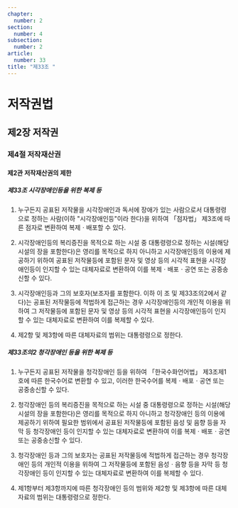 ```yaml
---
chapter:
  number: 2
section:
  number: 4
subsection:
  number: 2
article:
  number: 33
title: "제33조 "
---
```

# 저작권법

## 제2장 저작권

### 제4절 저작재산권

#### 제2관 저작재산권의 제한

##### 제33조 시각장애인등을 위한 복제 등

1. 누구든지 공표된 저작물을 시각장애인과 독서에 장애가 있는 사람으로서 대통령령으로 정하는 사람(이하 "시각장애인등"이라 한다)을 위하여 「점자법」 제3조에 따른 점자로 변환하여 복제ㆍ배포할 수 있다.

2. 시각장애인등의 복리증진을 목적으로 하는 시설 중 대통령령으로 정하는 시설(해당 시설의 장을 포함한다)은 영리를 목적으로 하지 아니하고 시각장애인등의 이용에 제공하기 위하여 공표된 저작물등에 포함된 문자 및 영상 등의 시각적 표현을 시각장애인등이 인지할 수 있는 대체자료로 변환하여 이를 복제ㆍ배포ㆍ공연 또는 공중송신할 수 있다.

3. 시각장애인등과 그의 보호자(보조자를 포함한다. 이하 이 조 및 제33조의2에서 같다)는 공표된 저작물등에 적법하게 접근하는 경우 시각장애인등의 개인적 이용을 위하여 그 저작물등에 포함된 문자 및 영상 등의 시각적 표현을 시각장애인등이 인지할 수 있는 대체자료로 변환하여 이를 복제할 수 있다.

4. 제2항 및 제3항에 따른 대체자료의 범위는 대통령령으로 정한다.

##### 제33조의2 청각장애인 등을 위한 복제 등

1. 누구든지 공표된 저작물을 청각장애인 등을 위하여 「한국수화언어법」 제3조제1호에 따른 한국수어로 변환할 수 있고, 이러한 한국수어를 복제ㆍ배포ㆍ공연 또는 공중송신할 수 있다.

2. 청각장애인 등의 복리증진을 목적으로 하는 시설 중 대통령령으로 정하는 시설(해당 시설의 장을 포함한다)은 영리를 목적으로 하지 아니하고 청각장애인 등의 이용에 제공하기 위하여 필요한 범위에서 공표된 저작물등에 포함된 음성 및 음향 등을 자막 등 청각장애인 등이 인지할 수 있는 대체자료로 변환하여 이를 복제ㆍ배포ㆍ공연 또는 공중송신할 수 있다.

3. 청각장애인 등과 그의 보호자는 공표된 저작물등에 적법하게 접근하는 경우 청각장애인 등의 개인적 이용을 위하여 그 저작물등에 포함된 음성ㆍ음향 등을 자막 등 청각장애인 등이 인지할 수 있는 대체자료로 변환하여 이를 복제할 수 있다.

4. 제1항부터 제3항까지에 따른 청각장애인 등의 범위와 제2항 및 제3항에 따른 대체자료의 범위는 대통령령으로 정한다.
